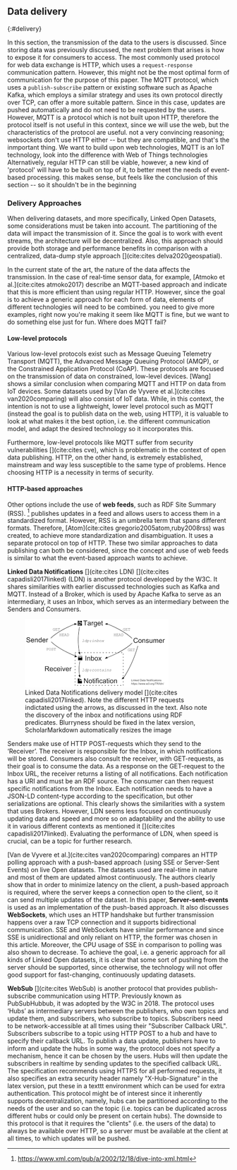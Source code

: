 ## Data delivery
{:#delivery}

In this section, the transmission of the data to the users is discussed. Since storing data was previously discussed, the next problem that arises is how to expose it for consumers to access. The most commonly used protocol for web data exchange is HTTP, which uses a `request-response` communication pattern. However, this might not be the most optimal form of communication for the purpose of this paper. The MQTT protocol, which uses a `publish-subscribe` pattern or existing software such as Apache Kafka, which employs a similar strategy and uses its own protocol directly over TCP, can offer a more suitable pattern. Since in this case, updates are pushed automatically and do not need to be requested by the users. However, MQTT is a protocol which is not built upon HTTP, therefore the protocol itself is not useful in this context, since we will use the web, but the characteristics of the protocol are useful. <span class="comment" data-author="HD">not a very convincing reasoning; websockets don't use HTTP either -- but they are compatible, and that's the inmportant thing. We want to build upon web technologies, MQTT is an IoT technology, look into the difference with Web of Things technologies</span> Alternatively, regular HTTP can still be viable, however, a new kind of 'protocol' will have to be built on top of it, to better meet the needs of event-based processing. <span class="comment" data-author="HD">this makes sense, but feels like the conclusion of this section -- so it shouldn't be in the beginning</span>

### Delivery Approaches

When delivering datasets, and more specifically, Linked Open Datasets, some considerations must be taken into account. The partitioning of the data will impact the transmission of it. Since the goal is to work with event streams, the architecture will be decentralized. Also, this approach should provide both storage and performance benefits in comparison with a centralized, data-dump style approach [](cite:cites delva2020geospatial).

In the current state of the art, the nature of the data affects the transmission. In the case of real-time sensor data, for example, [Atmoko et al.](cite:cites atmoko2017) describe an MQTT-based approach and indicate that this is more efficient than using regular HTTP. However, since the goal is to achieve a generic approach for each form of data, elements of different technologies will need to be combined. <span class="comment" data-author="HD">you need to give more examples, right now you're making it seem like MQTT is fine, but we want to do something else just for fun. Where does MQTT fail?</span>

#### Low-level protocols

Various low-level protocols exist such as Message Queuing Telemetry Transport (MQTT), the Advanced Message Queuing Protocol (AMQP), or the Constrained Application Protocol (CoAP). These protocols are focused on the transmission of data on constrained, low-level devices. [Wang] shows a similar conclusion when comparing MQTT and HTTP on data from IoT devices. Some datasets used by [Van de Vyvere et al.](cite:cites van2020comparing) will also consist of IoT data. While, in this context, the intention is not to use a lightweight, lower level protocol such as MQTT (instead the goal is to publish data on the web, using HTTP), it is valuable to look at what makes it the best option, i.e. the different communication model, and adapt the desired technology so it incorporates this.

Furthermore, low-level protocols like MQTT suffer from security vulnerabilities [](cite:cites cve), which is problematic in the context of open data publishing. HTTP, on the other hand, is extremely established, mainstream and way less susceptible to the same type of problems. Hence choosing HTTP is a necessity in terms of security.

#### HTTP-based approaches
Other options include the use of **web feeds**, such as RDF Site Summary (RSS). [^rssspec] publishes updates in a feed and allows users to access them in a standardized format. However, RSS is an umbrella term that spans different formats. Therefore, [Atom](cite:cites gregorio2005atom,ruby2008rss) was created, to achieve more standardization and disambiguation. It uses a separate protocol on top of HTTP. These two similar approaches to data publishing can both be considered, since the concept and use of web feeds is similar to what the event-based approach wants to achieve. 

[^rssspec]: https://www.xml.com/pub/a/2002/12/18/dive-into-xml.html

**Linked Data Notifications** [](cite:cites LDN) [](cite:cites capadisli2017linked) (LDN) is another protocol developed by the W3C. It shares similarities with earlier discussed technologies such as Kafka and MQTT. Instead of a Broker, which is used by Apache Kafka to serve as an intermediary, it uses an Inbox, which serves as an intermediary between the Senders and Consumers. 
<figure id="LDN">
<img src="images/LDN.png" alt="[LDN model]">
<figcaption markdown="block">
Linked Data Notifications delivery model [](cite:cites capadisli2017linked). Note the different HTTP requests indictated using the arrows, as discussed in the text. Also note the discovery of the inbox and notifications using RDF predicates. <span class="comment" data-author="SV">Blurryness should be fixed in the latex version, ScholarMarkdown automatically resizes the image</span>
</figcaption>
</figure>
Senders make use of HTTP POST-requests which they send to the ‘Receiver’. The receiver is responsible for the Inbox, in which notifications will be stored. Consumers also consult the receiver, with GET-requests, as their goal is to consume the data. As a response on the GET-request to the Inbox URL, the receiver returns a listing of all notifications. Each notification has a URI and must be an RDF source. The consumer can then request specific notifications from the Inbox. Each notification needs to have a JSON-LD content-type according to the specification, but other serializations are optional. This clearly shows the similarities with a system that uses Brokers. However, LDN seems less focused on continuously updating data and speed and more so on adaptability and the ability to use it in various different contexts as mentioned it [](cite:cites capadisli2017linked). Evaluating the performance of LDN, when speed is crucial, can be a topic for further research.

[Van de Vyvere et al.](cite:cites van2020comparing) compares an HTTP polling approach with a push-based approach (using SSE or Server-Sent Events) on live Open datasets. The datasets used are real-time in nature and most of them are updated almost continuously. The authors clearly show that in order to minimize latency on the client, a push-based approach is required, where the server keeps a connection open to the client, so it can send multiple updates of the dataset. In this paper, **Server-sent-events** is used as an implementation of the push-based approach. It also discusses **WebSockets**, which uses an HTTP handshake but further transmission happens over a raw TCP connection and it supports bidirectional communication. SSE and WebSockets have similar performance and since SSE is unidirectional and only reliant on HTTP, the former was chosen in this article. Moreover, the CPU usage of SSE in comparison to polling was also shown to decrease. To achieve the goal, i.e. a generic approach for all kinds of Linked Open datasets, it is clear that some sort of pushing from the server should be supported, since otherwise, the technology will not offer good support for fast-changing, continuously updating datasets. 


**WebSub** [](cite:cites WebSub) is another protocol that provides publish-subscribe communication using HTTP. Previously known as PubSubHubbub, it was adopted by the W3C in 2018. The protocol uses ‘Hubs’ as intermediary servers between the publishers, who own topics and update them, and subscribers, who subscribe to topics. Subscribers need to be network-accessible at all times using their "Subscriber Callback URL". Subscribers subscribe to a topic using HTTP POST to a hub and have to specify their callback URL. To publish a data update, publishers have to inform and update the hubs in some way, the protocol does not specify a mechanism, hence it can be chosen by the users. Hubs will then update the subscribers in realtime by sending updates to the specified callback URL. The specification recommends using HTTPS for all performed requests, it also specifies an extra security header namely "X-Hub-Signature" <span class="comment" data-author="HD">in the latex version, put these in a texttt environment</span> which can be used for extra authentication. This protocol might be of interest since it inherently supports decentralization, namely, hubs can be partitioned according to the needs of the user and so can the topic (i.e. topics can be duplicated across different hubs or could only be present on certain hubs). The downside to this protocol is that it requires the "clients" (i.e. the users of the data) to always be available over HTTP, so a server must be available at the client at all times, to which updates will be pushed. 